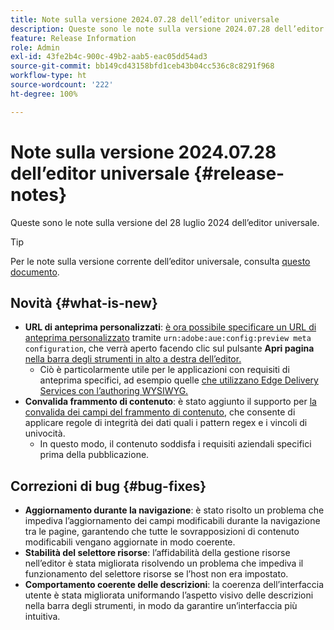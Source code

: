 ```yaml
---
title: Note sulla versione 2024.07.28 dell’editor universale
description: Queste sono le note sulla versione 2024.07.28 dell’editor universale.
feature: Release Information
role: Admin
exl-id: 43fe2b4c-900c-49b2-aab5-eac05dd54ad3
source-git-commit: bb149cd43158bfd1ceb43b04cc536c8c8291f968
workflow-type: ht
source-wordcount: '222'
ht-degree: 100%

---
```


# Note sulla versione 2024.07.28 dell’editor universale {#release-notes}

Queste sono le note sulla versione del 28 luglio 2024 dell’editor universale.

>[!TIP]
>
>Per le note sulla versione corrente dell’editor universale, consulta [questo documento](/help/release-notes/universal-editor/current.md).

## Novità {#what-is-new}

* **URL di anteprima personalizzati**: [è ora possibile specificare un URL di anteprima personalizzato](/help/implementing/universal-editor/customizing.md#custom-preview-urls) tramite `urn:adobe:aue:config:preview meta configuration`, che verrà aperto facendo clic sul pulsante **Apri pagina** [ nella barra degli strumenti in alto a destra dell’editor.](/help/sites-cloud/authoring/universal-editor/navigation.md#universal-editor-toolbar)
   * Ciò è particolarmente utile per le applicazioni con requisiti di anteprima specifici, ad esempio quelle [che utilizzano Edge Delivery Services con l’authoring WYSIWYG.](https://www.aem.live/docs/aem-authoring)
* **Convalida frammento di contenuto**: è stato aggiunto il supporto per [la convalida dei campi del frammento di contenuto](/help/assets/content-fragments/content-fragments-models.md#validation), che consente di applicare regole di integrità dei dati quali i pattern regex e i vincoli di univocità.
   * In questo modo, il contenuto soddisfa i requisiti aziendali specifici prima della pubblicazione.

## Correzioni di bug {#bug-fixes}

* **Aggiornamento durante la navigazione**: è stato risolto un problema che impediva l’aggiornamento dei campi modificabili durante la navigazione tra le pagine, garantendo che tutte le sovrapposizioni di contenuto modificabili vengano aggiornate in modo coerente.
* **Stabilità del selettore risorse**: l’affidabilità della gestione risorse nell’editor è stata migliorata risolvendo un problema che impediva il funzionamento del selettore risorse se l’host non era impostato.
* **Comportamento coerente delle descrizioni**: la coerenza dell’interfaccia utente è stata migliorata uniformando l’aspetto visivo delle descrizioni nella barra degli strumenti, in modo da garantire un’interfaccia più intuitiva.
